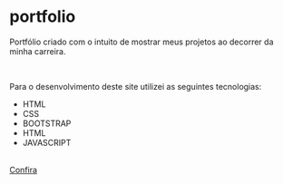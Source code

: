 # portfolio
<p>Portfólio criado com o intuito de mostrar meus projetos ao decorrer da minha carreira.</p>
<br>
<p>Para o desenvolvimento deste site utilizei as seguintes tecnologias:</p>
<ul>
    <li>HTML</li>
    <li>CSS</li>
    <li>BOOTSTRAP</li>
    <li>HTML</li>
    <li>JAVASCRIPT</li>
</ul>
<br>
<a href="https://amomvga.github.io/portfolio/" target="_blank">Confira</a>